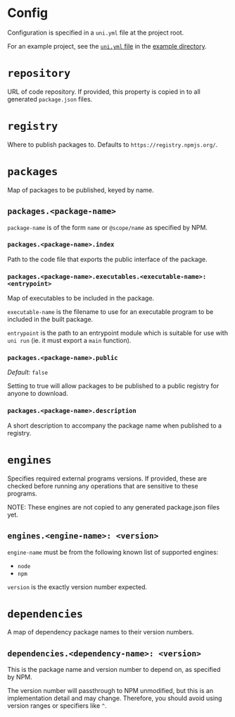 # Config

Configuration is specified in a `uni.yml` file at the project root.

For an example project, see the [`uni.yml` file](../example/uni.yml) in the
[example directory](../example).

# `repository`

URL of code repository. If provided, this property is copied in to all
generated `package.json` files.

# `registry`

Where to publish packages to. Defaults to `https://registry.npmjs.org/`.

# `packages`

Map of packages to be published, keyed by name.

## `packages.<package-name>`

`package-name` is of the form `name` or `@scope/name` as specified
by NPM.

### `packages.<package-name>.index`

Path to the code file that exports the public interface of the package.

### `packages.<package-name>.executables.<executable-name>: <entrypoint>`

Map of executables to be included in the package.

`executable-name` is the filename to use for an executable program to be
included in the built package.

`entrypoint` is the path to an entrypoint module which is suitable for use
with `uni run` (ie. it must export a `main` function).

### `packages.<package-name>.public`

_Default:_ `false`

Setting to true will allow packages to be published to a public registry for
anyone to download.

### `packages.<package-name>.description`

A short description to accompany the package name when published to a registry.

# `engines`

Specifies required external programs versions. If provided, these are checked before running any operations that are sensitive to these programs.

NOTE: These engines are not copied to any generated package.json files yet.

## `engines.<engine-name>: <version>`

`engine-name` must be from the following known list of supported engines:

- `node`
- `npm`

`version` is the exactly version number expected.

# `dependencies`

A map of dependency package names to their version numbers.

## `dependencies.<dependency-name>: <version>`

This is the package name and version number to depend on, as specified by NPM.

The version number will passthrough to NPM unmodified, but this is an
implementation detail and may change. Therefore, you should avoid using version
ranges or specifiers like `^`.
